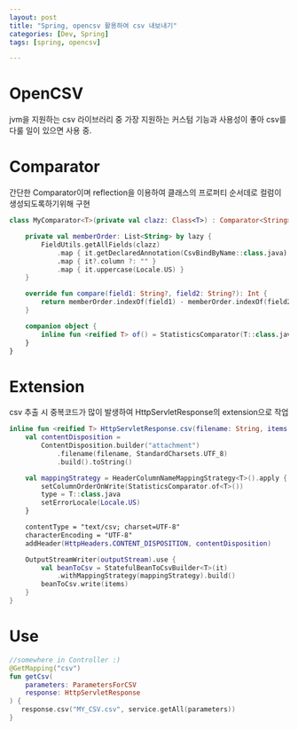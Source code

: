 ```yaml
---
layout: post
title: "Spring, opencsv 활용하여 csv 내보내기"
categories: [Dev, Spring]
tags: [spring, opencsv]

---
```


# OpenCSV

jvm을 지원하는 csv 라이브러리 중 가장 지원하는 커스텀 기능과 사용성이 좋아 csv를 다룰 일이 있으면 사용 중.

# Comparator

간단한 Comparator이며 reflection을 이용하여 클래스의 프로퍼티 순서데로 컬럼이 생성되도록하기위해 구현

```kotlin
class MyComparator<T>(private val clazz: Class<T>) : Comparator<String> {

    private val memberOrder: List<String> by lazy {
        FieldUtils.getAllFields(clazz)
            .map { it.getDeclaredAnnotation(CsvBindByName::class.java) }
            .map { it?.column ?: "" }
            .map { it.uppercase(Locale.US) }
    }

    override fun compare(field1: String?, field2: String?): Int {
        return memberOrder.indexOf(field1) - memberOrder.indexOf(field2)
    }

    companion object {
        inline fun <reified T> of() = StatisticsComparator(T::class.java)
    }
}
```

# Extension

csv 추출 시 중복코드가 많이 발생하여 HttpServletResponse의 extension으로 작업

```kotlin
inline fun <reified T> HttpServletResponse.csv(filename: String, items: List<T>) {
    val contentDisposition =
        ContentDisposition.builder("attachment")
            .filename(filename, StandardCharsets.UTF_8)
            .build().toString()

    val mappingStrategy = HeaderColumnNameMappingStrategy<T>().apply {
        setColumnOrderOnWrite(StatisticsComparator.of<T>())
        type = T::class.java
        setErrorLocale(Locale.US)
    }

    contentType = "text/csv; charset=UTF-8"
    characterEncoding = "UTF-8"
    addHeader(HttpHeaders.CONTENT_DISPOSITION, contentDisposition)

    OutputStreamWriter(outputStream).use {
        val beanToCsv = StatefulBeanToCsvBuilder<T>(it)
            .withMappingStrategy(mappingStrategy).build()
        beanToCsv.write(items)
    }
}
```

# Use

```kotlin
//somewhere in Controller :)
@GetMapping("csv")
fun getCsv(
    parameters: ParametersForCSV
    response: HttpServletResponse
) {
   response.csv("MY_CSV.csv", service.getAll(parameters))
}
```
